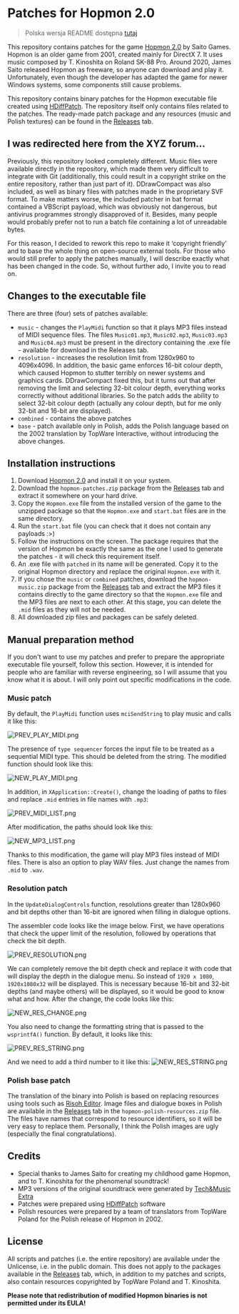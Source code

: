 #  Patches  for  Hopmon  2.0

> Polska wersja README dostępna [tutaj](https://github.com/Pieshka/hopmon-patched/blob/main/README.PL.md)

This repository contains patches for the game [Hopmon 2.0](http://saitogames.com/hopmon/index.htm) by Saito Games. Hopmon is an older game from 2001, created mainly for DirectX 7. It uses music composed by T. Kinoshita on Roland SK-88 Pro. Around 2020, James Saito released Hopmon as freeware, so anyone can download and play it. Unfortunately, even though the developer has adapted the game for newer Windows systems, some components still cause problems.

This repository contains binary patches for the Hopmon executable file created using [HDiffPatch](https://github.com/sisong/HDiffPatch). The repository itself only contains files related to the patches. The ready-made patch package and any resources (music and Polish textures) can be found in the [Releases](https://github.com/Pieshka/hopmon-patched/releases) tab.

##  I  was  redirected  here  from  the  XYZ  forum...
Previously,  this  repository  looked  completely  different.  Music  files  were  available  directly  in  the  repository,  which  made  them  very  difficult  to  integrate  with  Git  (additionally,  this  could  result  in  a  copyright  strike  on  the  entire  repository,  rather  than  just  part  of  it). DDrawCompact was also included, as well as binary files with patches made in the proprietary SVF format. To make matters worse, the included patcher in bat format contained a VBScript payload, which was obviously not dangerous, but antivirus programmes strongly disapproved of it. Besides, many people would probably prefer not to run a batch file containing a lot of unreadable bytes.

For this reason, I decided to rework this repo to make it ‘copyright friendly’ and to base the whole thing on open-source external tools. For those who would still prefer to apply the patches manually, I will describe exactly what has been changed in the code. So, without further ado, I invite you to read on.

## Changes to the executable file
There are three (four) sets of patches available:
* `music` - changes the `PlayMidi` function so that it plays MP3 files instead of MIDI sequence files. The files `Music01.mp3`, `Music02.mp3`, `Music03.mp3` and `Music04.mp3` must be present in the directory containing the .exe file - available for download in the Releases tab.
* `resolution` - increases the resolution limit from 1280x960 to 4096x4096. In  addition,  the  basic  game  enforces  16-bit  colour  depth,  which  caused  Hopmon  to  stutter  terribly  on  newer  systems  and  graphics  cards.  DDrawCompact  fixed  this,  but  it  turns  out  that  after  removing  the  limit  and  selecting  32-bit  colour  depth,  everything  works  correctly  without  additional  libraries. So the patch adds the ability to select 32-bit colour depth (actually any colour depth, but for me only 32-bit and 16-bit are displayed).
* `combined` - contains the above patches
* `base` - patch available only in Polish, adds the Polish language based on the 2002 translation by TopWare Interactive, without introducing the above changes.

##  Installation  instructions
1.  Download  [Hopmon  2.0](http://saitogames.com/hopmon/index.htm)  and  install  it  on  your  system.
2. Download the `hopmon-patches.zip` package from the [Releases](https://github.com/Pieshka/hopmon-patched/releases) tab and extract it somewhere on your hard drive.
3. Copy the `Hopmon.exe` file from the installed version of the game to the unzipped package so that the `Hopmon.exe` and `start.bat` files are in the same directory.
4. Run the `start.bat` file (you can check that it does not contain any payloads :>)
5. Follow the instructions on the screen. The package requires that the version of Hopmon be exactly the same as the one I used to generate the patches - it will check this requirement itself.
6. An .exe file with `patched` in its name will be generated. Copy it to the original Hopmon directory and replace the original `Hopmon.exe` with it.
7. If you chose the `music` or `combined` patches, download the `hopmon-music.zip` package from the [Releases](https://github.com/Pieshka/hopmon-patched/releases) tab and extract the MP3 files it contains directly to the game directory so that the `Hopmon.exe` file and the MP3 files are next to each other. At this stage, you can delete the `.mid` files as they will not be needed.
8. All downloaded zip files and packages can be safely deleted.

##  Manual  preparation  method
If  you  don't  want  to  use  my  patches  and  prefer  to  prepare  the  appropriate  executable  file  yourself,  follow  this  section.  However,  it  is  intended  for  people  who  are  familiar  with  reverse  engineering,  so  I  will  assume  that  you  know  what  it  is  about.  I  will  only  point  out  specific  modifications  in  the  code.

### Music patch
By default, the `PlayMidi` function uses `mciSendString` to play music and calls it like this:

![PREV_PLAY_MIDI.png](.github/PREV_PLAY_MIDI.png)

The presence of `type sequencer` forces the input file to be treated as a sequential MIDI type. This should be deleted from the string. The modified function should look like this:

![NEW_PLAY_MIDI.png](.github/NEW_PLAY_MIDI.png)

In addition, in `XApplication::Create()`, change the loading of paths to files and replace `.mid` entries in file names with `.mp3`:

![PREV_MIDI_LIST.png](.github/PREV_MIDI_LIST.png)

After modification, the paths should look like this:

![NEW_MP3_LIST.png](.github/NEW_MP3_LIST.png)

Thanks to this modification, the game will play MP3 files instead of MIDI files. There is also an option to play WAV files. Just change the names from `.mid` to `.wav`.

### Resolution patch
In the `UpdateDialogControls` function, resolutions greater than 1280x960 and bit depths other than 16-bit are ignored when filling in dialogue options.

The assembler code looks like the image below. First, we have operations that check the upper limit of the resolution, followed by operations that check the bit depth.

![PREV_RESOLUTION.png](.github/PREV_RESOLUTION.png)

We can completely remove the bit depth check and replace it with code that will display the depth in the dialogue menu. So instead of `1920 x 1080`, `1920x1080x32` will be displayed. This is necessary because 16-bit and 32-bit depths (and maybe others) will be displayed, so it would be good to know what and how. After the change, the code looks like this:

![NEW_RES_CHANGE.png](.github/NEW_RES_CHANGE.png)

You also need to change the formatting string that is passed to the `wsprintfA()` function. By default, it looks like this:

![PREV_RES_STRING.png](.github/PREV_RES_STRING.png)

And we need to add a third number to it like this:
![NEW_RES_STRING.png](.github/NEW_RES_STRING.png)

###  Polish base patch
The  translation  of  the  binary  into  Polish  is  based  on  replacing  resources  using  tools  such  as  [Risoh  Editor](https://github.com/katahiromz/RisohEditor).  Image  files  and  dialogue  boxes  in  Polish  are  available  in  the [Releases](https://github.com/Pieshka/hopmon-patched/releases) tab in the `hopmon-polish-resources.zip` file. The files have names that correspond to resource identifiers, so it will be very easy to replace them. Personally, I think the Polish images are ugly (especially the final congratulations).

## Credits
* Special thanks to James Saito for creating my childhood game Hopmon, and to T. Kinoshita for the phenomenal soundtrack!
*  MP3  versions  of  the  original  soundtrack  were  generated  by  [Tech&Music  Extra](https://www.youtube.com/watch?v=G_BOY0J7tlI)
*  Patches  were  prepared  using  [HDiffPatch](https://github.com/sisong/HDiffPatch)  software
* Polish resources were prepared by a team of translators from TopWare Poland for the Polish release of Hopmon in 2002.

## License
All scripts and patches (i.e. the entire repository) are available under the Unlicense, i.e. in the public domain.
This does not apply to the packages available in the [Releases](https://github.com/Pieshka/hopmon-patched/releases) tab, which, in addition to my patches and scripts, also contain resources copyrighted by TopWare Poland and T. Kinoshita.

**Please note that redistribution of modified Hopmon binaries is not permitted under its EULA!**
